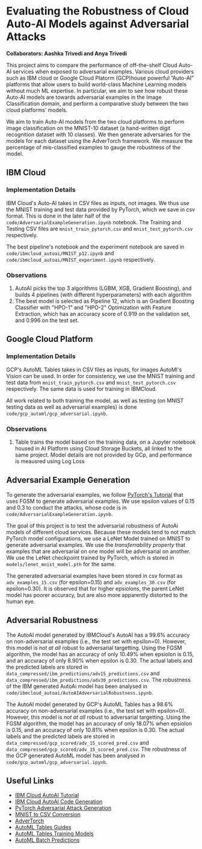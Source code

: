 # Evaluating the Robustness of Cloud Auto-AI Models against Adversarial Attacks

**Collaborators: Aashka Trivedi and Anya Trivedi**

This project aims to compare the performance of off-the-shelf Cloud Auto-AI services when exposed to adversarial examples. Various cloud providers such as IBM cloud or Google Cloud Platorm (GCP)house powerful ”Auto-AI” platforms that allow users to build world-class Machine Learning models without much ML expertise. In particular, we aim to see how robust these Auto-AI models are towards adversarial examples in the Image Classification domain, and perform a comparative study between the two cloud platforms’ models.

We aim to train Auto-AI models from the two cloud platforms to perform image classification on the MNIST-10 dataset (a hand-written digit recognition dataset with 10 classes). We then generate adversaries for the models for each dataset using the AdverTorch framework. We measure the percentage of mis-classified examples to gauge the robustness of the model.

## IBM Cloud

### Implementation Details

IBM Cloud's Auto-AI takes in CSV files as inputs, not images. We thus use the MNIST training and test data provided by PyTorch, which we save in csv format. This is done in the later half of the `code/AdversarialExampleGeneration.ipynb` notebook. The Training and Testing CSV files are `mnist_train_pytorch.csv` and `mnist_test_pytorch.csv` respectively.

The best pipeline's notebook and the experiment notebook are saved in `code/ibmcloud_autoai/MNIST_p12.ipynb` and `code/ibmcloud_autoai/MNIST_experiment.ipynb` respectively.

### Observations

1. AutoAI picks the top 3 algorithms (LGBM, XGB, Gradient Boosting), and builds 4 pipelines (with different hyperparameters) with each algorithm
2. The best model is selected as Pipeline 12, which is an Gradient Boosting Classifier with "HPO-1" and "HPO-2" Optimization with Feature Extraction, which has an accuracy score of 0.919 on the validation set, and 0.996 on the test set.

## Google Cloud Platform

### Implementation Details

GCP's AutoML Tables takes in CSV files as inputs, for images AutoMl's Vision can be used. In order for consistency, we use the MNIST training and test data from `mnist_train_pytorch.csv` and `mnist_test_pytorch.csv` respectively. The same data is used for training in IBMCloud.

All work related to both training the model, as well as testing (on MNIST testing data as well as adversarial examples) is done `code/gcp_automl/gcp_adversarial.ipynb`.

### Observations

1. Table trains the model based on the training data, on a Jupyter notebook housed in AI Platform using Cloud Storage Buckets, all linked to the same project. Model details are not provided by GCp, and performance is meausred using Log Loss


## Adversarial Example Generation

To generate the adversarial examples, we follow [PyTorch's Tutorial](https://pytorch.org/tutorials/beginner/fgsm_tutorial.html) that uses FGSM to generate adversarial examples. We use epsilon values of 0.15 and 0.3 to conduct the attacks, whose code is in `code/AdversarialExampleGeneration.ipynb`.

The goal of this project is to test the adversarial robustness of AutoAi models of different cloud services. Because these models tend to not match PyTorch model configurations, we use a LeNet Model trained on MNIST to generate adversarial examples. We use the *transferrability property* that examples that are adversarial on one model will be adversarial on another. We use the LeNet checkpoint trained by PyTorch, which is stored in `models/lenet_mnist_model.pth` for the same.

The generated adversarial examples have been stored in csv format as `adv_examples_15.csv` (for epsilon=0.15) and `adv_examples_30.csv` (for epsilon=0.30). It is observed that for higher epsiolons, the parent LeNet model has poorer accuracy, but are also more apparently distorted to the human eye.

## Adversarial Robustness

The AutoAI model generated by IBMCloud's AutoAI has a 99.6% accuracy on non-adversarial examples (i.e., the test set with epsilon=0). However, this model is *not at all* robust to adversarial targetting. Using the FGSM algorithm, the model has an accuracy of only 10.49% when epsiolon is 0.15, and an accuracy of only 8.90% when epsilon is 0.30. The actual labels and the predicted labels are stored in `data_compressed/ibm_predictions/adv15_predictions.csv` and `data_compressed/ibm_predictions/adv30_predictions.csv`. The robustness of the IBM generated AutoAi model has been analysed in `code/ibmcloud_autoai/AutoAIAdversarialRobustness.ipynb`.

The AutoAI model generated by GCP's AutoML Tables has a 98.6% accuracy on non-adversarial examples (i.e., the test set with epsilon=0). However, this model is *not at all* robust to adversarial targetting. Using the FGSM algorithm, the model has an accuracy of only 18.07% when epsiolon is 0.15, and an accuracy of only 10.81% when epsilon is 0.30. The actual labels and the predicted labels are stored in `data_compressed/gcp_scored/adv_15_scored_pred.csv` and `data_compressed/gcp_scored/adv_15_scored_pred.csv`. The robustness of the GCP generated AutoML model has been analysed in `code/gcp_automl/gcp_adversarial.ipynb`.

## Useful Links

- [IBM Cloud AutoAI Tutorial](https://developer.ibm.com/tutorials/generate-machine-learning-model-pipelines-to-choose-the-best-model-for-your-problem-autoai/)
- [IBM Cloud AutoAI Code Generation](https://github.com/IBM/AutoAI-code-generation)
- [PyTorch Adversarial Attack Generation](https://pytorch.org/tutorials/beginner/fgsm_tutorial.html)
- [MNIST to CSV Conversion](https://pjreddie.com/projects/mnist-in-csv/)
- [AdverTorch](https://github.com/BorealisAI/advertorch)
- [AutoML Tables Guides](https://cloud.google.com/automl-tables/docs/how-to)
- [AutoML Tables Training Models](https://cloud.google.com/automl-tables/docs/train#opt-obj)
- [AutoML Batch Predictions](https://cloud.google.com/automl-tables/docs/predict-batch)
